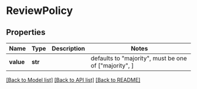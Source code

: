 # ReviewPolicy


## Properties
Name | Type | Description | Notes
------------ | ------------- | ------------- | -------------
**value** | **str** |  | defaults to "majority",  must be one of ["majority", ]

[[Back to Model list]](../README.md#documentation-for-models) [[Back to API list]](../README.md#documentation-for-api-endpoints) [[Back to README]](../README.md)



